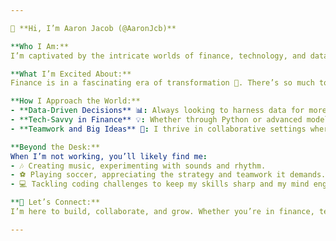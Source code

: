 ```yaml
---

👋 **Hi, I’m Aaron Jacob (@AaronJcb)** 

**Who I Am:**  
I’m captivated by the intricate worlds of finance, technology, and data—especially where they intersect. From diving into markets and crafting financial models to experimenting with tech solutions, I’m driven by a love for problem-solving and continuous learning. My journey through finance has been shaped by curiosity, rigor, and a drive to understand the “why” behind the numbers, which led me to complete CFA Level 2 and pursue a master’s with a focus on FinTech.

**What I’m Excited About:**  
Finance is in a fascinating era of transformation 🚀. There’s so much to explore, from shifts in traditional markets and the rise of decentralized finance (DeFi) to how AI is reshaping analysis and risk management. While FinTech is a core passion, I’m equally drawn to the broader finance landscape, from financial modeling and equity research to data-driven portfolio strategy. Blending disciplines and bringing creativity to real-world finance challenges—that’s where I find the most excitement.

**How I Approach the World:**  
- **Data-Driven Decisions** 📊: Always looking to harness data for more informed, actionable insights.
- **Tech-Savvy in Finance** 💡: Whether through Python or advanced modeling, I’m constantly adding new tools and precision to finance.
- **Teamwork and Big Ideas** 🤝: I thrive in collaborative settings where unique perspectives come together to solve complex problems, from strategizing growth to optimizing processes.

**Beyond the Desk:**  
When I’m not working, you’ll likely find me:
- 🎶 Creating music, experimenting with sounds and rhythm.
- ⚽️ Playing soccer, appreciating the strategy and teamwork it demands.
- 💻 Tackling coding challenges to keep my skills sharp and my mind engaged.

**💼 Let’s Connect:**  
I’m here to build, collaborate, and grow. Whether you’re in finance, tech, or something in between, let’s talk and see where our paths might align! Connect with me on [LinkedIn](https://www.linkedin.com/in/aaronjacob83).

---
```


